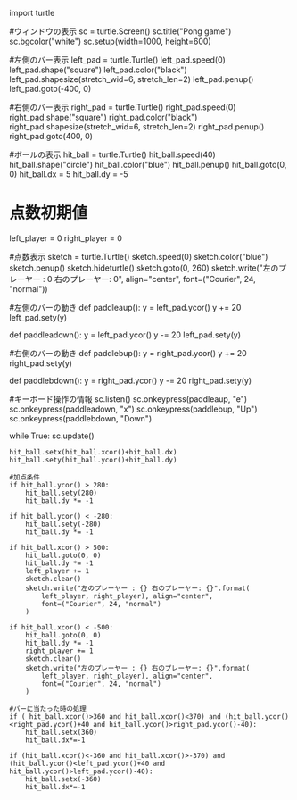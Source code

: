 import turtle

#ウィンドウの表示
sc = turtle.Screen()
sc.title("Pong game")
sc.bgcolor("white")
sc.setup(width=1000, height=600)

#左側のバー表示
left_pad = turtle.Turtle()
left_pad.speed(0)
left_pad.shape("square")
left_pad.color("black")
left_pad.shapesize(stretch_wid=6, stretch_len=2)
left_pad.penup()
left_pad.goto(-400, 0)

#右側のバー表示
right_pad = turtle.Turtle()
right_pad.speed(0)
right_pad.shape("square")
right_pad.color("black")
right_pad.shapesize(stretch_wid=6, stretch_len=2)
right_pad.penup()
right_pad.goto(400, 0)

#ボールの表示
hit_ball = turtle.Turtle()
hit_ball.speed(40)
hit_ball.shape("circle")
hit_ball.color("blue")
hit_ball.penup()
hit_ball.goto(0, 0)
hit_ball.dx = 5
hit_ball.dy = -5

# 点数初期値
left_player = 0
right_player = 0

#点数表示
sketch = turtle.Turtle()
sketch.speed(0)
sketch.color("blue")
sketch.penup()
sketch.hideturtle()
sketch.goto(0, 260)
sketch.write("左のプレーヤー : 0 右のプレーヤー: 0",
            align="center", font=("Courier", 24, "normal"))

#左側のバーの動き
def paddleaup():
    y = left_pad.ycor()
    y += 20
    left_pad.sety(y)
    
def paddleadown():
    y = left_pad.ycor()
    y -= 20
    left_pad.sety(y)

#右側のバーの動き
def paddlebup():
    y = right_pad.ycor()
    y += 20
    right_pad.sety(y)

def paddlebdown():
    y = right_pad.ycor()
    y -= 20
    right_pad.sety(y)

#キーボード操作の情報
sc.listen()
sc.onkeypress(paddleaup, "e")
sc.onkeypress(paddleadown, "x")
sc.onkeypress(paddlebup, "Up")
sc.onkeypress(paddlebdown, "Down")

while True:
    sc.update()

    hit_ball.setx(hit_ball.xcor()+hit_ball.dx)
    hit_ball.sety(hit_ball.ycor()+hit_ball.dy)

    #加点条件
    if hit_ball.ycor() > 280:
        hit_ball.sety(280)
        hit_ball.dy *= -1

    if hit_ball.ycor() < -280:
        hit_ball.sety(-280)
        hit_ball.dy *= -1

    if hit_ball.xcor() > 500:
        hit_ball.goto(0, 0)
        hit_ball.dy *= -1
        left_player += 1
        sketch.clear()
        sketch.write("左のプレーヤー : {} 右のプレーヤー: {}".format(
            left_player, right_player), align="center",
            font=("Courier", 24, "normal")
        )

    if hit_ball.xcor() < -500:
        hit_ball.goto(0, 0)
        hit_ball.dy *= -1
        right_player += 1
        sketch.clear()
        sketch.write("左のプレーヤー : {} 右のプレーヤー: {}".format(
            left_player, right_player), align="center",
            font=("Courier", 24, "normal")
        )

    #バーに当たった時の処理
    if ( hit_ball.xcor()>360 and hit_ball.xcor()<370) and (hit_ball.ycor()<right_pad.ycor()+40 and hit_ball.ycor()>right_pad.ycor()-40):
        hit_ball.setx(360)
        hit_ball.dx*=-1
        
    if (hit_ball.xcor()<-360 and hit_ball.xcor()>-370) and (hit_ball.ycor()<left_pad.ycor()+40 and hit_ball.ycor()>left_pad.ycor()-40):
        hit_ball.setx(-360)
        hit_ball.dx*=-1
